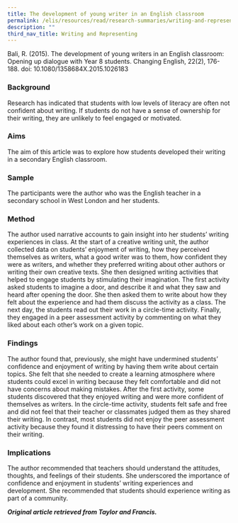 ```yaml
---
title: The development of young writer in an English classroom
permalink: /elis/resources/read/research-summaries/writing-and-representing/development-of-young-writers/
description: ""
third_nav_title: Writing and Representing
---
```

Bali, R. (2015). The development of young writers in an English classroom: Opening up dialogue with Year 8 students. Changing English, 22(2), 176-188. doi: 10.1080/1358684X.2015.1026183

### Background

Research has indicated that students with low levels of literacy are often not confident about writing. If students do not have a sense of ownership for their writing, they are unlikely to feel engaged or motivated.

### Aims

The aim of this article was to explore how students developed their writing in a secondary English classroom.

### Sample

The participants were the author who was the English teacher in a secondary school in West London and her students.

### Method

The author used narrative accounts to gain insight into her students’ writing experiences in class. At the start of a creative writing unit, the author collected data on students’ enjoyment of writing, how they perceived themselves as writers, what a good writer was to them, how confident they were as writers, and whether they preferred writing about other authors or writing their own creative texts. She then designed writing activities that helped to engage students by stimulating their imagination. The first activity asked students to imagine a door, and describe it and what they saw and heard after opening the door. She then asked them to write about how they felt about the experience and had them discuss the activity as a class. The next day, the students read out their work in a circle-time activity. Finally, they engaged in a peer assessment activity by commenting on what they liked about each other’s work on a given topic.

### Findings

The author found that, previously, she might have undermined students’ confidence and enjoyment of writing by having them write about certain topics. She felt that she needed to create a learning atmosphere where students could excel in writing because they felt comfortable and did not have concerns about making mistakes. After the first activity, some students discovered that they enjoyed writing and were more confident of themselves as writers. In the circle-time activity, students felt safe and free and did not feel that their teacher or classmates judged them as they shared their writing. In contrast, most students did not enjoy the peer assessment activity because they found it distressing to have their peers comment on their writing.

### Implications

The author recommended that teachers should understand the attitudes, thoughts, and feelings of their students. She underscored the importance of confidence and enjoyment in students’ writing experiences and development. She recommended that students should experience writing as part of a community.

_**Original article retrieved from Taylor and Francis.**_  
